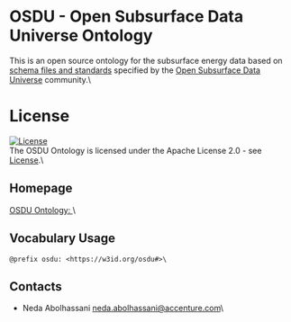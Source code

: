 # OSDU - Open Subsurface Data Universe Ontology
This is an open source ontology for the subsurface energy data based on [schema files and standards](https://community.opengroup.org/osdu/platform/data-flow/data-loading/open-test-data/-/tree/master/rc--3.0.0/3-schema) specified by the [Open Subsurface Data Universe](https://osduforum.org/) community.\

# License
[![License](https://img.shields.io/badge/License-Apache_2.0-blue.svg)](https://opensource.org/licenses/Apache-2.0)\
The OSDU Ontology is licensed under the Apache License 2.0 - see [License](./License).\


## Homepage
[OSDU Ontology: ](https://github.com/Accenture/OSDU-Ontology/)\

## Vocabulary Usage

    @prefix osdu: <https://w3id.org/osdu#>\

## Contacts
* Neda Abolhassani <neda.abolhassani@accenture.com>\
